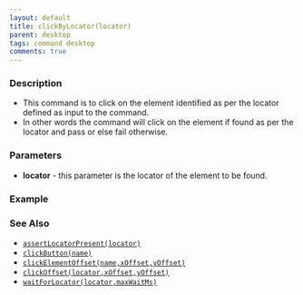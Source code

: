 ```yaml
---
layout: default
title: clickByLocator(locator)
parent: desktop
tags: command desktop
comments: true
---
```


### Description

- This command is to click on the element identified as per the locator defined as input to the command.
- In other words the command will click on the element if found as per the locator and pass or else fail otherwise.

### Parameters

- **locator** -  this parameter is the locator of the element to be found.

### Example


### See Also
- [`assertLocatorPresent(locator)`](assertLocatorPresent(locator))
- [`clickButton(name)`](clickButton(name))
- [`clickElementOffset(name,xOffset,yOffset)`](clickElementOffset(name,xOffset,yOffset))
- [`clickOffset(locator,xOffset,yOffset)`](clickOffset(locator,xOffset,yOffset))
- [`waitForLocator(locator,maxWaitMs)`](waitForLocator(locator,maxWaitMs))
